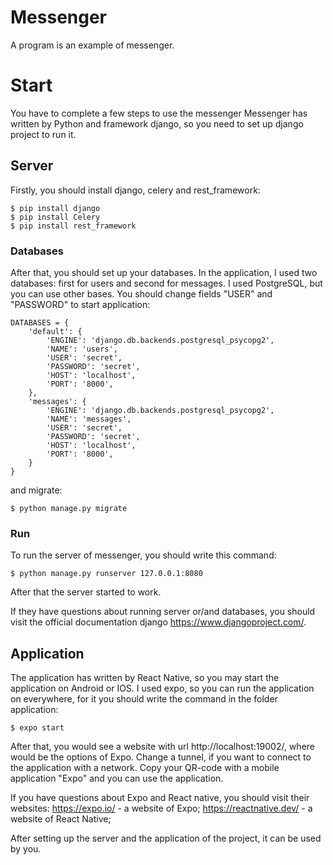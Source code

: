 Messenger
=================
A program is an example of messenger.
# Start
You have to complete a few steps to use the messenger
Messenger has written by Python and framework django, so you need to set up django project to run it.
## Server
Firstly, you should install django, celery and rest_framework: 
```
$ pip install django
$ pip install Celery
$ pip install rest_framework
```
### Databases
After that, you should set up your databases. In the application, I used two databases: 
first for users and second for messages. I used PostgreSQL, but you can use other bases.
You should change fields "USER" and "PASSWORD" to start application:
```
DATABASES = {
    'default': {
        'ENGINE': 'django.db.backends.postgresql_psycopg2',
        'NAME': 'users',
        'USER': 'secret',
        'PASSWORD': 'secret',
        'HOST': 'localhost',
        'PORT': '8000',
    },
    'messages': {
        'ENGINE': 'django.db.backends.postgresql_psycopg2',
        'NAME': 'messages',
        'USER': 'secret',
        'PASSWORD': 'secret',
        'HOST': 'localhost',
        'PORT': '8000',
    }
}
```
and migrate:
```
$ python manage.py migrate
```
### Run
To run the server of messenger, you should write this command:
```
$ python manage.py runserver 127.0.0.1:8080
```
After that the server started to work.

If they have questions about running server or/and databases, you should visit the official documentation django https://www.djangoproject.com/.
## Application
The application has written by React Native, so you may start the application on Android or IOS.
I used expo, so you can run the application on everywhere, for it you should write the command in the folder application:
```
$ expo start
```
After that, you would see a website with url http://localhost:19002/, where would be the options of Expo. Change a tunnel, if you want to connect to the application with a network. Copy your QR-code with a mobile application "Expo" and you can use the application.

If you have questions about Expo and React native, you should visit their websites:
https://expo.io/ - a website of Expo;
https://reactnative.dev/ - a website of React Native;

After setting up the server and the application of the project, it can be used by you.
